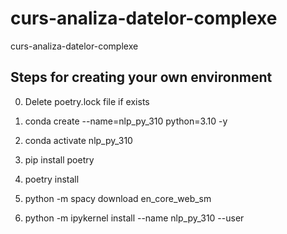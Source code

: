 # curs-analiza-datelor-complexe
curs-analiza-datelor-complexe


## Steps for creating your own environment

0. Delete poetry.lock file if exists

1. conda create --name=nlp_py_310 python=3.10 -y

2. conda activate nlp_py_310

3. pip install poetry

4. poetry install

5. python -m spacy download en_core_web_sm

6. python -m ipykernel install --name nlp_py_310 --user


